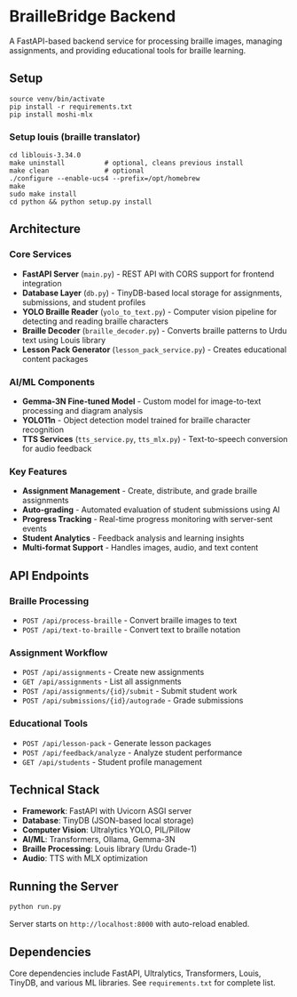 # BrailleBridge Backend

A FastAPI-based backend service for processing braille images, managing assignments, and providing educational tools for braille learning.

## Setup

    source venv/bin/activate
    pip install -r requirements.txt
    pip install moshi-mlx

### Setup louis (braille translator)

    cd liblouis-3.34.0
    make uninstall          # optional, cleans previous install
    make clean              # optional
    ./configure --enable-ucs4 --prefix=/opt/homebrew
    make
    sudo make install
    cd python && python setup.py install

## Architecture

### Core Services
- **FastAPI Server** (`main.py`) - REST API with CORS support for frontend integration
- **Database Layer** (`db.py`) - TinyDB-based local storage for assignments, submissions, and student profiles
- **YOLO Braille Reader** (`yolo_to_text.py`) - Computer vision pipeline for detecting and reading braille characters
- **Braille Decoder** (`braille_decoder.py`) - Converts braille patterns to Urdu text using Louis library
- **Lesson Pack Generator** (`lesson_pack_service.py`) - Creates educational content packages

### AI/ML Components
- **Gemma-3N Fine-tuned Model** - Custom model for image-to-text processing and diagram analysis
- **YOLO11n** - Object detection model trained for braille character recognition
- **TTS Services** (`tts_service.py`, `tts_mlx.py`) - Text-to-speech conversion for audio feedback

### Key Features
- **Assignment Management** - Create, distribute, and grade braille assignments
- **Auto-grading** - Automated evaluation of student submissions using AI
- **Progress Tracking** - Real-time progress monitoring with server-sent events
- **Student Analytics** - Feedback analysis and learning insights
- **Multi-format Support** - Handles images, audio, and text content

## API Endpoints

### Braille Processing
- `POST /api/process-braille` - Convert braille images to text
- `POST /api/text-to-braille` - Convert text to braille notation

### Assignment Workflow
- `POST /api/assignments` - Create new assignments
- `GET /api/assignments` - List all assignments
- `POST /api/assignments/{id}/submit` - Submit student work
- `POST /api/submissions/{id}/autograde` - Grade submissions

### Educational Tools
- `POST /api/lesson-pack` - Generate lesson packages
- `POST /api/feedback/analyze` - Analyze student performance
- `GET /api/students` - Student profile management

## Technical Stack

- **Framework**: FastAPI with Uvicorn ASGI server
- **Database**: TinyDB (JSON-based local storage)
- **Computer Vision**: Ultralytics YOLO, PIL/Pillow
- **AI/ML**: Transformers, Ollama, Gemma-3N
- **Braille Processing**: Louis library (Urdu Grade-1)
- **Audio**: TTS with MLX optimization

## Running the Server

```bash
python run.py
```

Server starts on `http://localhost:8000` with auto-reload enabled.

## Dependencies

Core dependencies include FastAPI, Ultralytics, Transformers, Louis, TinyDB, and various ML libraries. See `requirements.txt` for complete list.